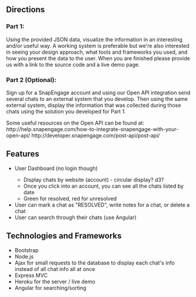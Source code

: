 <h2>Directions</h2>

<h3>Part 1:</h3>
<p>Using the provided JSON data, visualize the information in an interesting and/or useful way. A working system is preferable but we're also interested in seeing your design approach, what tools and frameworks you used, and how you present the data to the user. When you are finished please provide us with a link to the source code and a live demo page.</p>

<h3>Part 2 (Optional):</h3>
<p>Sign up for a SnapEngage account and using our Open API integration send several chats to an external system that you develop. Then using the same external system, display the information that was collected during those chats using the solution you developed for Part 1.</p>

<p>Some useful resources on the Open API can be found at:
http://help.snapengage.com/how-to-integrate-snapengage-with-your-open-api/
http://developer.snapengage.com/post-api/post-api/</h2>

<h2>Features</h2>
<ul>
	<li>User Dashboard (no login though)</li>
		<ul>
			<li>Display chats by website (account) - circular display? d3?</li>
			<li>Once you click into an account, you can see all the chats listed by date</li>
			<li>Green for resolved, red for unresolved</li>
		</ul>
	<li>User can mark a chat as "RESOLVED", write notes for a chat, or delete a chat</li>
	<li>User can search through their chats (use Angular)</li>
</ul>

<h2>Technologies and Frameworks</h2>
<ul>
	<li>Bootstrap</li>
	<li>Node.js</li>
	<li>Ajax for small requests to the database to display each chat's info instead of all chat info all at once</li>
	<li>Express MVC</li>
	<li>Heroku for the server / live demo</li>
	<li>Angular for searching/sorting</li>
</ul>


